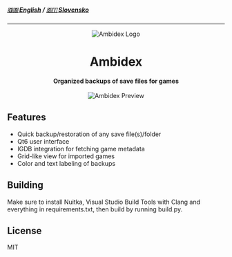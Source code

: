 ##### [🇬🇧 English](https://github.com/chwair/ambidex)  /  [🇸🇮 Slovensko](https://github.com/chwair/ambidex/blob/master/README_sl.md)
---
<div align="center"><img alt="Ambidex Logo" src="https://github.com/user-attachments/assets/2c237c90-4a83-4ad2-bbe8-4a3f46582371">
<h1>Ambidex</h1>
<b>Organized backups of save files for games</b><br><br>
<img alt="Ambidex Preview" src="https://github.com/user-attachments/assets/ce62c97e-d50c-4cbe-88e9-5effa4538a1a">
</div>

## Features
- Quick backup/restoration of any save file(s)/folder
- Qt6 user interface
- IGDB integration for fetching game metadata
- Grid-like view for imported games
- Color and text labeling of backups

## Building
Make sure to install Nuitka, Visual Studio Build Tools with Clang and everything in requirements.txt, then build by running build.py.


## License
MIT
